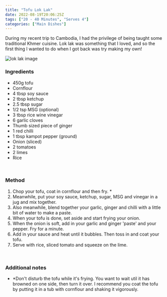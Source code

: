 ```yaml
---
title: "Tofu Lok Lak"
date: 2022-08-19T20:06:25Z
tags: ["20 - 40 Minutes", "Serves 4"]
categories: ["Main Dishes"]
---
```

During my recent trip to Cambodia, I had the privilege of being taught some traditional Khmer cuisine. Lok lak was something that I loved, and so the first thing I wanted to do when I got back was try making my own! 
&nbsp;

![lok lak image](/loklak.jpg)

### Ingredients
* 450g tofu
* Cornflour
* 4 tbsp soy sauce
* 2 tbsp ketchup
* 2.5 tbsp sugar
* 1/2 tsp MSG (optional)
* 3 tbsp rice wine vinegar
* 6 garlic cloves
* Thumb sized piece of ginger
* 1 red chilli
* 1 tbsp kampot pepper (ground)
* Onion (sliced)
* 2 tomatoes
* 2 limes
* Rice
&nbsp;

&nbsp;
### Method
1. Chop your tofu, coat in cornflour and then fry. *
2. Meanwhile, put your soy sauce, ketchup, sugar, MSG and vinegar in a jug and mix together.
3. Also meanwhile, blend together your garlic, ginger and chilli with a little bit of water to make a paste.
4. When your tofu is done, set aside and start frying your onion.
5. When the onion is soft, add in your garlic and ginger 'paste' and your pepper. Fry for a minute.
6. Add in your sauce and heat until it bubbles. Then toss in and coat your tofu.
7. Serve with rice, sliced tomato and squeeze on the lime.
&nbsp;

&nbsp;
### Additional notes
* *Don't disturb the tofu while it's frying. You want to wait util it has browned on one side, then turn it over. I recommend you coat the tofu by putting it in a tub with cornflour and shaking it vigorously.


